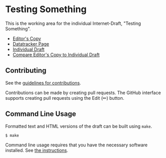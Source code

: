 # Testing Something

This is the working area for the individual Internet-Draft, "Testing Something".

* [Editor's Copy](https://martinthomson.github.io/test-cddl/#go.draft-thomson-cddl-test.html)
* [Datatracker Page](https://datatracker.ietf.org/doc/draft-thomson-cddl-test)
* [Individual Draft](https://datatracker.ietf.org/doc/html/draft-thomson-cddl-test)
* [Compare Editor's Copy to Individual Draft](https://martinthomson.github.io/test-cddl/#go.draft-thomson-cddl-test.diff)


## Contributing

See the
[guidelines for contributions](https://github.com/martinthomson/test-cddl/blob/main/CONTRIBUTING.md).

Contributions can be made by creating pull requests.
The GitHub interface supports creating pull requests using the Edit (✏) button.


## Command Line Usage

Formatted text and HTML versions of the draft can be built using `make`.

```sh
$ make
```

Command line usage requires that you have the necessary software installed.  See
[the instructions](https://github.com/martinthomson/i-d-template/blob/main/doc/SETUP.md).


